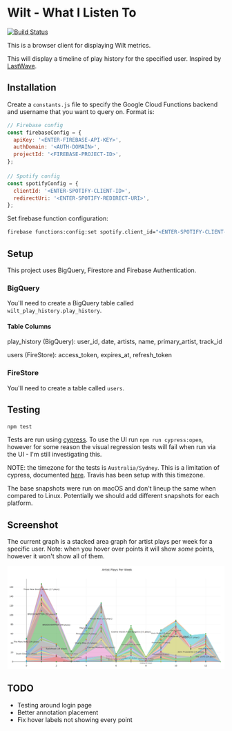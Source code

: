 # Wilt - What I Listen To

[![Build Status](https://travis-ci.org/oliveroneill/wilt-browser.svg?branch=master)](https://travis-ci.org/oliveroneill/wilt-browser)

This is a browser client for displaying Wilt metrics.

This will display a timeline of play history for the specified user.
Inspired by [LastWave](https://github.com/taurheim/LastWave).

## Installation
Create a `constants.js` file to specify the Google Cloud Functions backend and
username that you want to query on.
Format is:
```javascript
// Firebase config
const firebaseConfig = {
  apiKey: '<ENTER-FIREBASE-API-KEY>',
  authDomain: '<AUTH-DOMAIN>',
  projectId: '<FIREBASE-PROJECT-ID>',
};

// Spotify config
const spotifyConfig = {
  clientId: '<ENTER-SPOTIFY-CLIENT-ID>',
  redirectUri: '<ENTER-SPOTIFY-REDIRECT-URI>',
};
```

Set firebase function configuration:
```bash
firebase functions:config:set spotify.client_id="<ENTER-SPOTIFY-CLIENT-ID>" spotify.client_secret="<ENTER-SPOTIFY-CLIENT-SECRET>" spotify.redirect_uri="<ENTER-SPOTIFY-REDIRECT-URI>"
```

## Setup
This project uses BigQuery, Firestore and Firebase Authentication.

### BigQuery
You'll need to create a BigQuery table called `wilt_play_history.play_history`.

#### Table Columns
play_history (BigQuery): user_id, date, artists, name, primary_artist, track_id

users (FireStore): access_token, expires_at, refresh_token

### FireStore
You'll need to create a table called `users`.


## Testing
```bash
npm test
```
Tests are run using [cypress](https://www.cypress.io/).
To use the UI run `npm run cypress:open`, however for some reason the
visual regression tests will fail when run via the UI - I'm still investigating
this.

NOTE: the timezone for the tests is `Australia/Sydney`. This is a limitation of
cypress, documented [here](https://github.com/cypress-io/cypress/issues/1043).
Travis has been setup with this timezone.

The base snapshots were run on macOS and don't lineup the same when compared to
Linux. Potentially we should add different snapshots for each platform.

## Screenshot
The current graph is a stacked area graph for artist plays per week for a
specific user. Note: when you hover over points it will show *some*
points, however it won't show all of them.

![My play history](screenshot.png)

## TODO
- Testing around login page
- Better annotation placement
- Fix hover labels not showing every point
